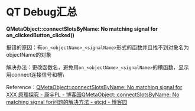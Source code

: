 # QT Debug汇总

**QMetaObject::connectSlotsByName: No matching signal for on\_clickedButton\_clicked()**

报错的原因：有`on_<objectName>_<signalName>`形式的函数并且找不到对象名为objectName的对象

解决办法：更改函数名，避免用`on_<objectName>_<signalName>`的槽函数，显示用connect连接信号和槽\


Reference：[QMetaObject::connectSlotsByName: No matching signal for XXX 原理探究 - 康宇PL - 博客园](https://www.cnblogs.com/kangyupl/p/13525261.html)[QMetaObject::connectSlotsByName: No matching signal for问题的解决方法 - etcjd - 博客园](https://www.cnblogs.com/chen-diary/p/6927885.html)



